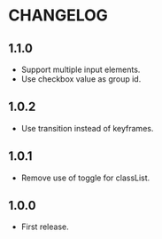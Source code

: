 # CHANGELOG

## 1.1.0

* Support multiple input elements.
* Use checkbox value as group id.

## 1.0.2

* Use transition instead of keyframes.

## 1.0.1

* Remove use of toggle for classList.

## 1.0.0

* First release.
